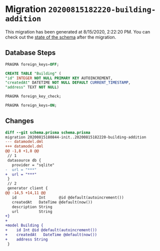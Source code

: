 # Migration `20200815182220-building-addition`

This migration has been generated at 8/15/2020, 2:22:20 PM.
You can check out the [state of the schema](./schema.prisma) after the migration.

## Database Steps

```sql
PRAGMA foreign_keys=OFF;

CREATE TABLE "Building" (
"id" INTEGER NOT NULL PRIMARY KEY AUTOINCREMENT,
"createdAt" DATETIME NOT NULL DEFAULT CURRENT_TIMESTAMP,
"address" TEXT NOT NULL)

PRAGMA foreign_key_check;

PRAGMA foreign_keys=ON;
```

## Changes

```diff
diff --git schema.prisma schema.prisma
migration 20200815180844-init..20200815182220-building-addition
--- datamodel.dml
+++ datamodel.dml
@@ -1,8 +1,8 @@
 // 1
 datasource db {
   provider = "sqlite" 
-  url = "***"
+  url = "***"
 }
 // 2
 generator client {
@@ -14,5 +14,11 @@
   id          Int      @id @default(autoincrement())
   createdAt   DateTime @default(now())
   description String
   url         String
+}
+
+model Building {
+    id Int @id @default(autoincrement())
+    createdAt   DateTime @default(now())
+    address String
 }
```


